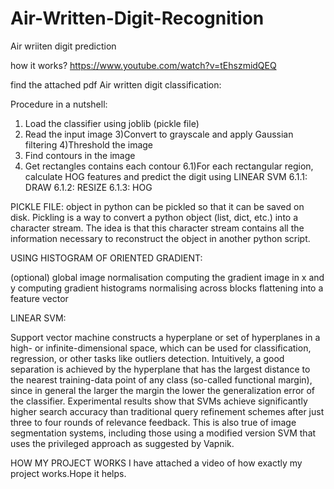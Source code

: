 # Air-Written-Digit-Recognition
Air wriiten digit prediction

how it works?
https://www.youtube.com/watch?v=tEhszmidQEQ

find the attached pdf
Air written digit classification:


Procedure in a nutshell:
1) Load the classifier using joblib (pickle file)
2) Read the input image
3)Convert to grayscale and apply Gaussian filtering
4)Threshold the image
5) Find contours in the image
6) Get rectangles contains each contour
 6.1)For each rectangular region, calculate HOG features and predict
             the digit using LINEAR SVM 
6.1.1:    DRAW
6.1.2:    RESIZE
6.1.3:    HOG



 PICKLE FILE:
 object in python can be pickled so that it can be saved on disk.  Pickling is a way to convert a python object (list, dict, etc.) into a character stream. The idea is that this character stream contains all the information necessary to reconstruct the object in another python script.



  
 USING HISTOGRAM OF ORIENTED GRADIENT:

(optional) global image normalisation
computing the gradient image in x and y
computing gradient histograms
normalising across blocks
flattening into a feature vector


LINEAR SVM:

Support vector machine constructs a hyperplane or set of hyperplanes in a high- or infinite-dimensional space, which can be used for classification, regression, or other tasks like outliers detection. Intuitively, a good separation is achieved by the hyperplane that has the largest distance to the nearest training-data point of any class (so-called functional margin), since in general the larger the margin the lower the generalization error of the classifier.
Experimental results show that SVMs achieve significantly higher search accuracy than traditional query refinement schemes after just three to four rounds of relevance feedback. This is also true of image segmentation systems, including those using a modified version SVM that uses the privileged approach as suggested by Vapnik.


HOW MY PROJECT WORKS
I have attached a video of how exactly my project works.Hope it helps. 



